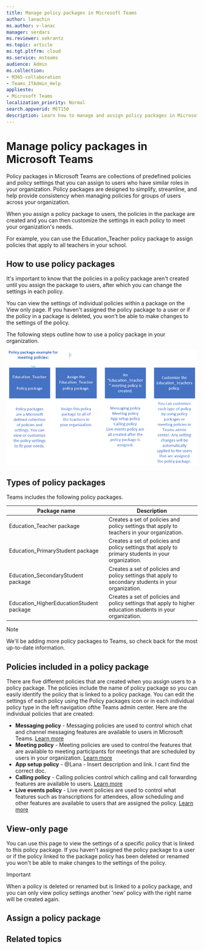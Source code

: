 ```yaml
---
title: Manage policy packages in Microsoft Teams
author: lanachin
ms.author: v-lanac
manager: serdars
ms.reviewer: sekrantz
ms.topic: article
ms.tgt.pltfrm: cloud
ms.service: msteams
audience: Admin
ms.collection: 
- M365-collaboration
- Teams_ITAdmin_Help
appliesto: 
- Microsoft Teams
localization_priority: Normal
search.appverid: MET150
description: Learn how to manage and assign policy packages in Microsoft Teams. 
---
```


# Manage policy packages in Microsoft Teams

Policy packages in Microsoft Teams are collections of predefined policies and policy settings that you can assign to users who have similar roles in your organization. Policy packages are designed to simplify, streamline, and help provide consistency when managing policies for groups of users across your organization.  

When you assign a policy package to users, the policies in the package are created and you can then customize the settings in each policy to meet your organization's needs.

For example, you can use the Education_Teacher policy package to assign policies that apply to all teachers in your school.

## How to use policy packages

It's important to know that the policies in a policy package aren't created until you assign the package to users, after which you can change the settings in each policy. 

You can view the settings of individual policies within a package on the View only page. If you haven't assigned the policy package to a user or if the policy in a package is deleted, you won't be able to make changes to the settings of the policy. 

The following steps outline how to use a policy package in your organization.

 ![what-are-policy-packages](media/what-are-policy-packages.PNG)

## Types of policy packages

Teams includes the following policy packages.

|**Package name**  |**Description** |
|---------|---------|
|Education_Teacher package     |Creates a set of policies and policy settings that apply to teachers in your organization.      |
|Education_PrimaryStudent package    |Creates a set of policies and policy settings that apply to primary students in your organization.|
|Education_SecondaryStudent package    |Creates a set of policies and policy settings that apply  to secondary students in your organization.         |
|Education_HigherEducationStudent package    |Creates a set of policies and policy settings that apply to higher education students in your organization.|

> [!NOTE]
> We'll be adding more policy packages to Teams, so check back for the most up-to-date information.  

## Policies included in a policy package

There are five different policies that are created when you assign users to a policy package. The policies include the name of policy package so you can easily identify the policy that is linked to a policy package. You can edit the settings of each policy using the Policy packages icon or in each individual policy type in the left navigation ofthe Teams admin center. Here are the individual policies that are created:

- **Messaging policy** - Messaging policies are used to control which chat and channel messaging features are available to users in Microsoft Teams. [Learn more](messaging-policies-in-teams.md)
- **Meeting policy** - Meeting policies are used to control the features that are available to meeting participants for meetings that are scheduled by users in your organization.  [Learn more](meeting-policies-in-teams.md)
- **App setup policy** - @Lana - Insert description and link. I cant find the correct doc.
- **Calling policy** - Calling policies control which calling and call forwarding features are available to users. [Learn more](teams-calling-policy.md)
- **Live events policy** - Live event policies are used to control what features such as transcriptions for attendees, allow scheduling and other features are available to users that are assigned the policy. [Learn more](teams-live-events/set-up-for-teams-live-events.md)

## View-only page
You can use this page to view the settings of a specific policy that is linked to this policy package. If you haven't assigned the policy package to a user or if the policy linked to the package policy has been deleted or renamed you won't be able to make changes to the settings of the policy. 

> [!IMPORTANT]
> When a policy is deleted or renamed but is linked to a policy package, and you can only view policy settings another 'new' policy with the right name will be created again.

## Assign a policy package


## 

## Related topics
